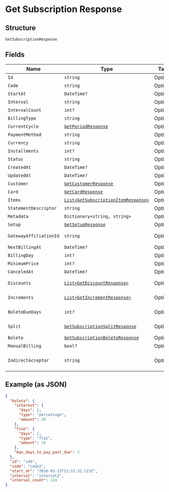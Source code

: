 
# Get Subscription Response

## Structure

`GetSubscriptionResponse`

## Fields

| Name | Type | Tags | Description |
|  --- | --- | --- | --- |
| `Id` | `string` | Optional | - |
| `Code` | `string` | Optional | - |
| `StartAt` | `DateTime?` | Optional | - |
| `Interval` | `string` | Optional | - |
| `IntervalCount` | `int?` | Optional | - |
| `BillingType` | `string` | Optional | - |
| `CurrentCycle` | [`GetPeriodResponse`](../../doc/models/get-period-response.md) | Optional | - |
| `PaymentMethod` | `string` | Optional | - |
| `Currency` | `string` | Optional | - |
| `Installments` | `int?` | Optional | - |
| `Status` | `string` | Optional | - |
| `CreatedAt` | `DateTime?` | Optional | - |
| `UpdatedAt` | `DateTime?` | Optional | - |
| `Customer` | [`GetCustomerResponse`](../../doc/models/get-customer-response.md) | Optional | - |
| `Card` | [`GetCardResponse`](../../doc/models/get-card-response.md) | Optional | - |
| `Items` | [`List<GetSubscriptionItemResponse>`](../../doc/models/get-subscription-item-response.md) | Optional | - |
| `StatementDescriptor` | `string` | Optional | - |
| `Metadata` | `Dictionary<string, string>` | Optional | - |
| `Setup` | [`GetSetupResponse`](../../doc/models/get-setup-response.md) | Optional | - |
| `GatewayAffiliationId` | `string` | Optional | Affiliation Code |
| `NextBillingAt` | `DateTime?` | Optional | - |
| `BillingDay` | `int?` | Optional | - |
| `MinimumPrice` | `int?` | Optional | - |
| `CanceledAt` | `DateTime?` | Optional | - |
| `Discounts` | [`List<GetDiscountResponse>`](../../doc/models/get-discount-response.md) | Optional | Subscription discounts |
| `Increments` | [`List<GetIncrementResponse>`](../../doc/models/get-increment-response.md) | Optional | Subscription increments |
| `BoletoDueDays` | `int?` | Optional | Days until boleto expires |
| `Split` | [`GetSubscriptionSplitResponse`](../../doc/models/get-subscription-split-response.md) | Optional | Subscription's split response |
| `Boleto` | [`GetSubscriptionBoletoResponse`](../../doc/models/get-subscription-boleto-response.md) | Optional | - |
| `ManualBilling` | `bool?` | Optional | - |
| `IndirectAcceptor` | `string` | Optional | Business model identifier |

## Example (as JSON)

```json
{
  "boleto": {
    "interest": {
      "days": 2,
      "type": "percentage",
      "amount": 20
    },
    "fine": {
      "days": 2,
      "type": "flat",
      "amount": 10
    },
    "max_days_to_pay_past_due": 2
  },
  "id": "id4",
  "code": "code2",
  "start_at": "2016-03-13T12:52:32.123Z",
  "interval": "interval2",
  "interval_count": 224
}
```


